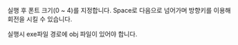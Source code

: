 실행 후 폰트 크기(0 ~ 4)를 지정합니다.
Space로 다음으로 넘어가며 방향키를 이용해 회전을 시킬 수 있습니다.

실행시 exe파일 경로에 obj 파일이 있어야 합니다.

